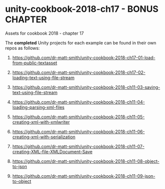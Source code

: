 # unity-cookbook-2018-ch17 - BONUS CHAPTER
Assets for cookbook 2018 - chapter 17

The **completed** Unity projects for each example can be found in their own repos as follows:

1. https://github.com/dr-matt-smith/unity-cookbook-2018-ch17-01-load-from-public-textasset

1. https://github.com/dr-matt-smith/unity-cookbook-2018-ch17-02-loading-text-using-file-stream

1. https://github.com/dr-matt-smith/unity-cookbook-2018-ch11-03-saving-text-using-file-stream

1. https://github.com/dr-matt-smith/unity-cookbook-2018-ch11-04-loading-parsing-xml-files

1. https://github.com/dr-matt-smith/unity-cookbook-2018-ch11-05-creating-xml-with-xmlwriter
 
1. https://github.com/dr-matt-smith/unity-cookbook-2018-ch11-06-creating-xml-with-serialization

1. https://github.com/dr-matt-smith/unity-cookbook-2018-ch11-07-creating-XML-file-XMLDocument-Save

1. https://github.com/dr-matt-smith/unity-cookbook-2018-ch11-08-object-to-json

1. https://github.com/dr-matt-smith/unity-cookbook-2018-ch11-09-json-to-object
